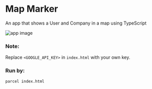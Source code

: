 # Map Marker

An app that shows a User and Company in a map using TypeScript

![app image](https://i.imgur.com/h31P88B.png)

### Note:

Replace `<GOOGLE_API_KEY>` in `index.html` with your own key.

### Run by:

`parcel index.html`
